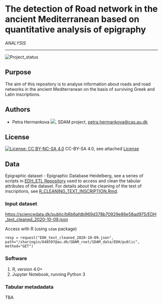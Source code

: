 # The detection of Road network in the ancient Mediterranean based on quantitative analysis of epigraphy
*ANALYSIS*

---

![Project_status](https://img.shields.io/badge/status-in__progress-brightgreen "Project status logo")

## Purpose
The aim of this repository is to analyse information about roads and road networks in the ancient Mediterranean on the basis of surviving Greek and Latin inscriptions. 

## Authors
* Petra Hermankova [![](https://orcid.org/sites/default/files/images/orcid_16x16.png)](https://orcid.org/0000-0002-6349-0540), SDAM project, petra.hermankova@cas.au.dk

## License
[![License: CC BY-NC-SA 4.0](https://licensebuttons.net/l/by-nc-sa/4.0/80x15.png "Creative Commons License CC BY-NC-SA 4.0")](https://creativecommons.org/licenses/by-nc-sa/4.0/) CC-BY-SA 4.0, see attached [License](https://github.com/sdam-au/epigraphic_roads/blob/master/LICENSE.md) 

## Data
Epigraphic dataset - Epigraphic Database Heidelberg, see a series of scripts in [EDH_ETL Repository](https://github.com/sdam-au/edh_workflow) used to access and clean the tabular attributes of the dataset. For details about the cleaning of the text of inscriptions, see [R_CLEANING_TEXT_INSCRIPTION.Rmd](https://github.com/sdam-au/EDH_exploration/blob/master/scripts/R_CLEANING_TEXT_INSCRIPTION.Rmd).

### Input dataset 

https://sciencedata.dk/public/b6b6afdb969d378b70929e86e58ad975/EDH_text_cleaned_2020-10-09.json

Access with R (using `sdam` package)

`resp = request("EDH_text_cleaned_2020-10-09.json", path="/sharingin/648597@au.dk/SDAM_root/SDAM_data/EDH/public", method="GET")`

### Software

1. R, version 4.0+
1. Jupyter Notebook, running Python 3

### Tabular metadadata

TBA 










